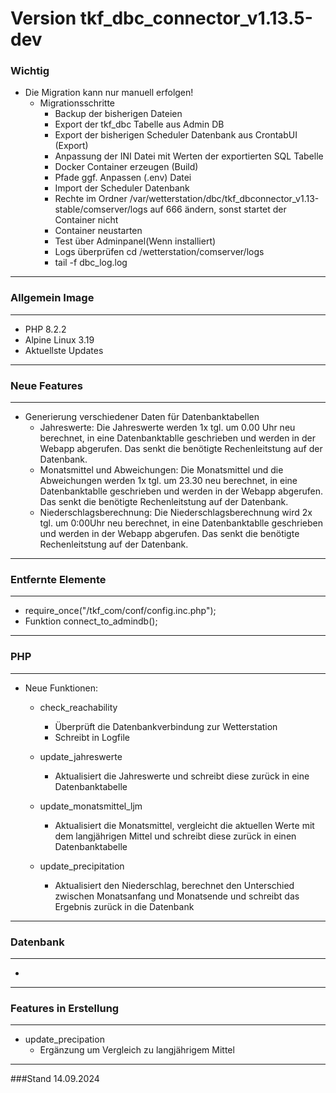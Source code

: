 # Version tkf_dbc_connector_v1.13.5-dev
### Wichtig

- Die Migration kann nur manuell erfolgen!
    - Migrationsschritte
        - Backup der bisherigen Dateien
        - Export der tkf_dbc Tabelle aus Admin DB
        - Export der bisherigen Scheduler Datenbank aus CrontabUI (Export)
        - Anpassung der INI Datei mit Werten der exportierten SQL Tabelle
        - Docker Container erzeugen (Build)
        - Pfade ggf. Anpassen (.env) Datei
        - Import der Scheduler Datenbank 
        - Rechte im Ordner /var/wetterstation/dbc/tkf_dbconnector_v1.13-stable/comserver/logs auf 666 ändern,  sonst startet der Container nicht 
        - Container neustarten
        - Test über Adminpanel(Wenn installiert)
        - Logs überprüfen cd /wetterstation/comserver/logs
        - tail -f dbc_log.log

---
### Allgemein Image
---
- PHP 8.2.2 
- Alpine Linux 3.19
- Aktuellste Updates

---
### Neue Features
---
- Generierung verschiedener Daten für Datenbanktabellen
    - Jahreswerte: Die Jahreswerte werden 1x tgl. um 0.00 Uhr neu berechnet, in eine Datenbanktablle geschrieben und werden in der Webapp abgerufen. Das senkt die benötigte Rechenleitstung auf der Datenbank.
    - Monatsmittel und Abweichungen: Die Monatsmittel und die Abweichungen werden 1x tgl. um 23.30 neu berechnet, in eine Datenbanktablle geschrieben und werden in der Webapp abgerufen. Das senkt die benötigte Rechenleitstung auf der Datenbank.
    - Niederschlagsberechnung: Die Niederschlagsberechnung wird 2x tgl. um 0:00Uhr neu berechnet,  in eine Datenbanktablle geschrieben und werden in der Webapp abgerufen. Das senkt die benötigte Rechenleitstung auf der Datenbank.

---
### Entfernte Elemente
---
- require_once("/tkf_com/conf/config.inc.php");
- Funktion connect_to_admindb();
---
### PHP
---
- Neue Funktionen:
    - check_reachability
        - Überprüft die Datenbankverbindung zur Wetterstation
        - Schreibt in Logfile

    - update_jahreswerte
        - Aktualisiert die Jahreswerte und schreibt diese zurück in eine Datenbanktabelle

    - update_monatsmittel_ljm
        - Aktualisiert die Monatsmittel, vergleicht die aktuellen Werte mit dem langjährigen Mittel und schreibt diese zurück in einen Datenbanktabelle
    
    - update_precipitation
        - Aktualisiert den Niederschlag, berechnet den Unterschied zwischen Monatsanfang und Monatsende und schreibt das Ergebnis zurück in die Datenbank

---
### Datenbank
---
- 

---
### Features in Erstellung
---
- update_precipation
    - Ergänzung um Vergleich zu langjährigem Mittel

---
###Stand 14.09.2024
